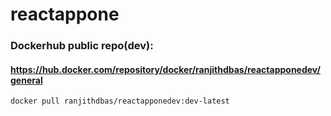 # reactappone

### Dockerhub public repo(dev):

#### https://hub.docker.com/repository/docker/ranjithdbas/reactapponedev/general

```docker pull ranjithdbas/reactapponedev:dev-latest```

